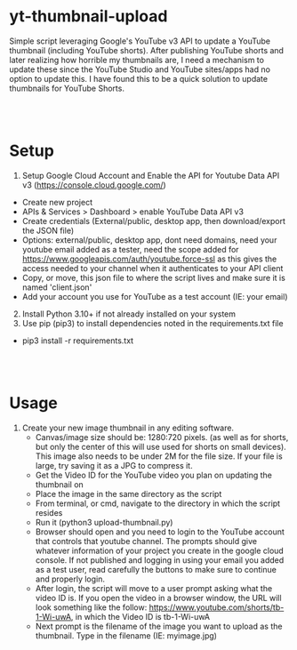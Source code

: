 # yt-thumbnail-upload

Simple script leveraging Google's YouTube v3 API to update a YouTube thumbnail (including YouTube shorts). After publishing YouTube shorts and later realizing how horrible my thumbnails are, I need a mechanism to update these since the YouTube Studio and YouTube sites/apps had no option to update this. I have found this to be a quick solution to update thumbnails for YouTube Shorts.

<br><br>

# Setup

1. Setup Google Cloud Account and Enable the API for Youtube Data API v3 (https://console.cloud.google.com/)
  - Create new project
  - APIs & Services > Dashboard > enable YouTube Data API v3
  - Create credentials (External/public, desktop app, then download/export the JSON file)
  - Options: external/public, desktop app, dont need domains, need your youtube email added as a tester, need the scope added for https://www.googleapis.com/auth/youtube.force-ssl as this gives the access needed to your channel when it authenticates to your API client
  - Copy, or move, this json file to where the script lives and make sure it is named 'client.json'
  - Add your account you use for YouTube as a test account (IE: your email)
2. Install Python 3.10+ if not already installed on your system
3. Use pip (pip3) to install dependencies noted in the requirements.txt file
- pip3 install -r requirements.txt

<br><br>

# Usage
1. Create your new image thumbnail in any editing software. 
   - Canvas/image size should be: 1280:720 pixels. (as well as for shorts, but only the center of this will use used for shorts on small devices). This image also needs to be under 2M for the file size. If your file is large, try saving it as a JPG to compress it.
   - Get the Video ID for the YouTube video you plan on updating the thumbnail on
   - Place the image in the same directory as the script
   - From terminal, or cmd, navigate to the directory in which the script resides
   - Run it (python3 upload-thumbnail.py)
   - Browser should open and you need to login to the YouTube account that controls that youtube channel. The prompts should give whatever information of your project you create in the google cloud console. If not published and logging in using your email you added as a test user, read carefully the buttons to make sure to continue and properly login.
   - After login, the script will move to a user prompt asking what the video ID is. If you open the video in a browser window, the URL will look something like the follow: https://www.youtube.com/shorts/tb-1-Wi-uwA, in which the Video ID is tb-1-Wi-uwA
   - Next prompt is the filename of the image you want to upload as the thumbnail. Type in the filename (IE: myimage.jpg)
